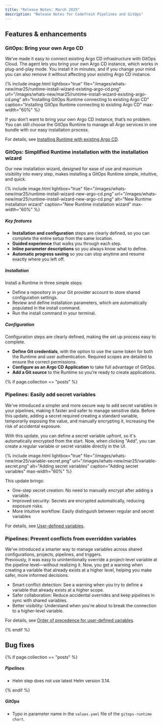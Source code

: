 ```yaml
---
title: "Release Notes: March 2025"
description: "Release Notes for Codefresh Pipelines and GitOps"
---
```

## Features & enhancements

### GitOps: Bring your own Argo CD

We’ve made it easy to connect existing Argo CD infrastructure with GitOps Cloud.
The agent lets you bring your own Argo CD instance, which works in plug-and-play mode. You install it in minutes, and if you change your mind you can also remove it without affecting your existing Argo CD instance.

 {% include
   image.html
   lightbox="true"
   file="/images/whats-new/mar25/runtime-install-wizard-existing-argo-cd.png"
   url="/images/whats-new/mar25/runtime-install-wizard-existing-argo-cd.png"
   alt="Installing GitOps Runtime connecting to existing Argo CD"
   caption="Installing GitOps Runtime connecting to existing Argo CD"
   max-width="60%"
   %}

If you don’t want to bring your own Argo CD instance, that’s no problem. You can still choose the GitOps Runtime to manage all Argo services in one bundle with our easy installation process.

For details, see [Installing Runtime with existing Argo CD]({{site.baseurl}}/docs/installation/gitops/runtime-install-with-existing-argo-cd/).

### GitOps: Simplified Runtime installation with the installation wizard

Our new installation wizard, designed for ease of use and maximum visibility into every step, makes installing a GitOps Runtime simple, intuitive, and quick.

 {% include
   image.html
   lightbox="true"
   file="/images/whats-new/mar25/runtime-install-wizard-new-argo-cd.png"
   url="/images/whats-new/mar25/runtime-install-wizard-new-argo-cd.png"
   alt="New Runtime installation wizard"
   caption="New Runtime installation wizard"
   max-width="60%"
   %}

##### Key features

* **Installation and configuration** steps are clearly defined, so you can complete the entire setup from the same location.
* **Guided experience** that walks you through each step.
* **Inline parameter descriptions** so you always know what to define.
* **Automatic progress saving** so you can stop anytime and resume exactly where you left off.

##### Installation

Install a Runtime in three simple steps:

* Define a repository in your Git provider account to store shared configuration settings.
* Review and define installation parameters, which are automatically populated in the install command.
* Run the install command in your terminal.

##### Configuration

Configuration steps are clearly defined, making the set up process easy to complete.

* **Define Git credentials**, with the option to use the same token for both the Runtime and user authentication. Required scopes are detailed to ensure the correct permissions.
* **Configure as an Argo CD Application** to take full advantage of GitOps.
* **Add a Git source** to the Runtime so you’re ready to create applications.

{% if page.collection == "posts" %}

### Pipelines: Easily add secret variables

We've introduced a simpler and more secure way to add secret variables in your pipelines, making it faster and safer to manage sensitive data. Before this update, adding a secret required creating a standard variable, temporarily exposing the value, and manually encrypting it, increasing the risk of accidental exposure.

With this update, you can define a secret variable upfront, so it's automatically encrypted from the start. Now, when clicking "Add", you can create a regular variable or secret variable directly in the UI.

 {% include
   image.html
   lightbox="true"
   file="/images/whats-new/mar25/variable-secret.png"
   url="/images/whats-new/mar25/variable-secret.png"
   alt="Adding secret variables"
   caption="Adding secret variables"
   max-width="60%"
   %}

This update brings:

* One-step secret creation: No need to manually encrypt after adding a variable.
* Improved security: Secrets are encrypted automatically, reducing exposure risks.
* More intuitive workflow: Easily distinguish between regular and secret variables

For details, see [User-defined variables]({{site.baseurl}}/docs/pipelines/variables/#user-defined-variables).

### Pipelines: Prevent conflicts from overridden variables

We’ve introduced a smarter way to manage variables across shared configurations, projects, pipelines, and triggers.  
Previously, it was easy to unintentionally override a project-level variable at the pipeline level—without realizing it. Now, you get a warning when creating a variable that already exists at a higher level, helping you make safer, more informed decisions.

* Smart conflict detection: See a warning when you try to define a variable that already exists at a higher scope.
* Safer collaboration: Reduce accidental overrides and keep pipelines in sync with shared variables.
* Better visibility: Understand when you're about to break the connection to a higher-level variable.

For details, see [Order of precedence for user-defined variables]({{site.baseurl}}/docs/pipelines/variables/#order-of-precedence-for-user-defined-variables).

{% endif %}

## Bug fixes

{% if page.collection == "posts" %}

##### Pipelines

* Helm step does not use latest Helm version 3.14.

{% endif %}

##### GitOps

* Typo in parameter name in the `values.yaml` file of the `gitops-runtime chart`.
